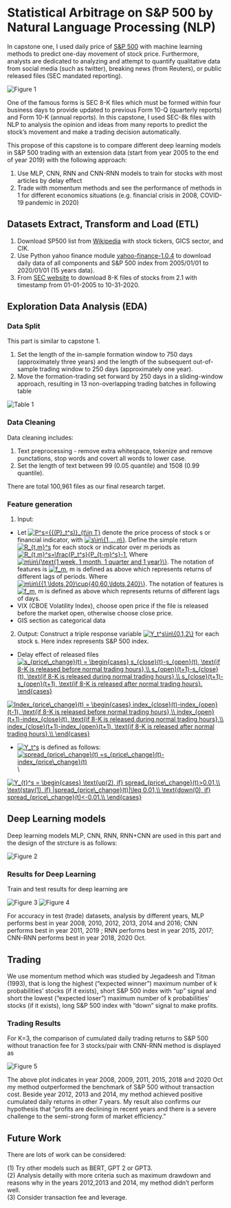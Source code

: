 Statistical Arbitrage on S&P 500 by Natural Language Processing (NLP)
======================================================================

In capstone one, I used daily price of [S&P 500](https://finance.yahoo.com/quote/%5EGSPC/) with machine learning methods to predict one-day movement of stock price. Furthermore, analysts are dedicated to analyzing and attempt to quantify qualitative data from social media (such as twitter), breaking news (from Reuters), or public released files (SEC mandated reporting). 

![Figure 1](https://github.com/jiaqixu/Springboard/blob/master/Capstone/Capstone2/Figure/Figure1.png)

One of the famous forms is SEC 8-K files which must be formed within four business days to provide updated to previous Form 10-Q (quarterly reports) and Form 10-K (annual reports). In this capstone, I used SEC-8k files with NLP to analysis the opinion and ideas from many reports to predict the stock’s movement and make a trading decision automatically.

This propose of this capstone is to compare different deep learning models in S&P 500 trading with an extension data (start from year 2005 to the end of year 2019) 
with the following approach:

1. Use MLP, CNN, RNN and CNN-RNN models to train for stocks with most articles by delay effect
2. Trade with momentum methods and see the performance of methods in 1 for different economics situations (e.g. financial crisis in 2008, COVID-19 pandemic in 2020)

Datasets Extract, Transform and Load (ETL)
------------------------------------------
1. Download SP500 list from [Wikipedia](https://en.wikipedia.org/wiki/List_of_S%26P_500_companies) with stock tickers, GICS sector, and CIK.
2. Use Python yahoo finance module [yahoo-finance-1.0.4](https://pypi.org/project/yahoo-finance-pynterface/) to download daily data of 
all components and S&P 500 index from 2005/01/01 to 2020/01/01 (15 years data).
3. From [SEC website](https://www.sec.gov/edgar/searchedgar/companysearch.html) to download 8-K files of stocks from 2.1 with timestamp from 01-01-2005 to 10-31-2020.

Exploration Data Analysis (EDA)
-------------------------------

### Data Split
This part is similar to capstone 1.
1. Set the length of the in-sample formation window to 750 days (approximately three years) and the length of the subsequent
out-of-sample trading window to 250 days (approximately one year).
2. Move the formation-trading set forward by 250 days in a sliding-window approach, resulting in 13 non-overlapping trading batches in following table

![Table 1](https://github.com/jiaqixu/Springboard/blob/master/Capstone/Capstone2/Figure/Table1.png)

### Data Cleaning
Data cleaning includes:
1. Text preprocessing - remove extra whitespace, tokenize and remove punctations, stop words and covert all words to lower case.
2. Set the length of text between 99 (0.05 quantile) and 1508 (0.99 quantile).

There are total 100,961 files as our final research target.


### Feature generation 

1. Input: 

- Let <a href="https://www.codecogs.com/eqnedit.php?latex=P^s={{(P}_t^s)}_{t\in&space;T}" target="_blank"><img src="https://latex.codecogs.com/gif.latex?P^s={{(P}_t^s)}_{t\in&space;T}" title="P^s={{(P}_t^s)}_{t\in T}" /></a> denote the price process of stock s or financial indicator, with <a href="https://www.codecogs.com/eqnedit.php?latex=s\in\{1,...,n\}" target="_blank"><img src="https://latex.codecogs.com/gif.latex?s\in\{1,...,n\}" title="s\in\{1,...,n\}" /></a>. Define the simple return <a href="https://www.codecogs.com/eqnedit.php?latex=R_{t,m}^s" target="_blank"><img src="https://latex.codecogs.com/gif.latex?R_{t,m}^s" title="R_{t,m}^s" /></a> for each stock or indicator over m periods as <a href="https://www.codecogs.com/eqnedit.php?latex=R_{t,m}^s=\frac{P_t^s}{P_{t-m}^s}-1" target="_blank"><img src="https://latex.codecogs.com/gif.latex?R_{t,m}^s=\frac{P_t^s}{P_{t-m}^s}-1" title="R_{t,m}^s=\frac{P_t^s}{P_{t-m}^s}-1" /></a>, Where <a href="https://www.codecogs.com/eqnedit.php?latex=m\in\{\text{1&space;week,&space;1&space;month,&space;1&space;quarter&space;and&space;1&space;year}\}" target="_blank"><img src="https://latex.codecogs.com/gif.latex?m\in\{\text{1&space;week,&space;1&space;month,&space;1&space;quarter&space;and&space;1&space;year}\}" title="m\in\{\text{1 week, 1 month, 1 quarter and 1 year}\}" /></a>. The notation of features is <a href="https://www.codecogs.com/eqnedit.php?latex=f_m" target="_blank"><img src="https://latex.codecogs.com/gif.latex?f_m" title="f_m" /></a>, m is defined as above which represents returns of different lags of periods. 
Where <a href="https://www.codecogs.com/eqnedit.php?latex=m\in\{{1,\ldots,20}\cup{40,60,\ldots,240}\}" target="_blank"><img src="https://latex.codecogs.com/gif.latex?m\in\{{1,\ldots,20}\cup{40,60,\ldots,240}\}" title="m\in\{{1,\ldots,20}\cup{40,60,\ldots,240}\}" /></a>.
The notation of features is <a href="https://www.codecogs.com/eqnedit.php?latex=f_m" target="_blank"><img src="https://latex.codecogs.com/gif.latex?f_m" title="f_m" /></a>, m is defined as above which represents returns of different lags of days.
- VIX (CBOE Volatility Index), choose open price if the file is released before the market open, otherwise choose close price.
- GIS section as categorical data



2. Output: 
Construct a triple response variable <a href="https://www.codecogs.com/eqnedit.php?latex=Y_t^s\in\{0,1,2\}" target="_blank"><img src="https://latex.codecogs.com/gif.latex?Y_t^s\in\{0,1,2\}" title="Y_t^s\in\{0,1,2\}" /></a> for each stock s. Here index represents S&P 500 index.

- Delay effect of released files
<a href="https://www.codecogs.com/eqnedit.php?latex=s_{price\_change}(t)&space;=&space;\begin{cases}&space;s_{close}(t)-s_{open}(t),&space;\text{if&space;8-K&space;is&space;released&space;before&space;normal&space;trading&space;hours},\\&space;s_{open}(t&plus;1)-s_{close}(t),&space;\text{if&space;8-K&space;is&space;released&space;during&space;normal&space;trading&space;hours},\\&space;s_{close}(t&plus;1)-s_{open}(t&plus;1),&space;\text{if&space;8-K&space;is&space;released&space;after&space;normal&space;trading&space;hours}.&space;\end{cases}" target="_blank"><img src="https://latex.codecogs.com/gif.latex?s_{price\_change}(t)&space;=&space;\begin{cases}&space;s_{close}(t)-s_{open}(t),&space;\text{if&space;8-K&space;is&space;released&space;before&space;normal&space;trading&space;hours},\\&space;s_{open}(t&plus;1)-s_{close}(t),&space;\text{if&space;8-K&space;is&space;released&space;during&space;normal&space;trading&space;hours},\\&space;s_{close}(t&plus;1)-s_{open}(t&plus;1),&space;\text{if&space;8-K&space;is&space;released&space;after&space;normal&space;trading&space;hours}.&space;\end{cases}" title="s_{price\_change}(t) = \begin{cases} s_{close}(t)-s_{open}(t), \text{if 8-K is released before normal trading hours},\\ s_{open}(t+1)-s_{close}(t), \text{if 8-K is released during normal trading hours},\\ s_{close}(t+1)-s_{open}(t+1), \text{if 8-K is released after normal trading hours}. \end{cases}" /></a>


<a href="https://www.codecogs.com/eqnedit.php?latex=Index_{price\_change}(t)&space;=&space;\begin{cases}&space;index_{close}(t)-index_{open}(t-1),&space;\text{if&space;8-K&space;is&space;released&space;before&space;normal&space;trading&space;hours},\\&space;index_{open}(t&plus;1)-index_{close}(t),&space;\text{if&space;8-K&space;is&space;released&space;during&space;normal&space;trading&space;hours},\\&space;index_{close}(t&plus;1)-index_{open}(t&plus;1),&space;\text{if&space;8-K&space;is&space;released&space;after&space;normal&space;trading&space;hours}.\\&space;\end{cases}" target="_blank"><img src="https://latex.codecogs.com/gif.latex?Index_{price\_change}(t)&space;=&space;\begin{cases}&space;index_{close}(t)-index_{open}(t-1),&space;\text{if&space;8-K&space;is&space;released&space;before&space;normal&space;trading&space;hours},\\&space;index_{open}(t&plus;1)-index_{close}(t),&space;\text{if&space;8-K&space;is&space;released&space;during&space;normal&space;trading&space;hours},\\&space;index_{close}(t&plus;1)-index_{open}(t&plus;1),&space;\text{if&space;8-K&space;is&space;released&space;after&space;normal&space;trading&space;hours}.\\&space;\end{cases}" title="Index_{price\_change}(t) = \begin{cases} index_{close}(t)-index_{open}(t-1), \text{if 8-K is released before normal trading hours},\\ index_{open}(t+1)-index_{close}(t), \text{if 8-K is released during normal trading hours},\\ index_{close}(t+1)-index_{open}(t+1), \text{if 8-K is released after normal trading hours}.\\ \end{cases}" /></a>

- <a href="https://www.codecogs.com/eqnedit.php?latex=Y_t^s" target="_blank"><img src="https://latex.codecogs.com/gif.latex?Y_t^s" title="Y_t^s" /></a> is defined as follows:
<a href="https://www.codecogs.com/eqnedit.php?latex=spread_{price\_change}(t)&space;=s_{price\_change}(t)-index_{price\_change}(t)" target="_blank"><img src="https://latex.codecogs.com/gif.latex?spread_{price\_change}(t)&space;=s_{price\_change}(t)-index_{price\_change}(t)" title="spread_{price\_change}(t) =s_{price\_change}(t)-index_{price\_change}(t)" /></a>\\

<a href="https://www.codecogs.com/eqnedit.php?latex=Y_{t}^s&space;=&space;\begin{cases}&space;\text{up(2),&space;if}&space;spread_{price\_change}(t)>0.01,\\&space;\text{stay(1),&space;if}&space;|spread_{price\_change}(t)|\leq&space;0.01,\\&space;\text{down(0),&space;if}&space;spread_{price\_change}(t)<-0.01.\\&space;\end{cases}" target="_blank"><img src="https://latex.codecogs.com/gif.latex?Y_{t}^s&space;=&space;\begin{cases}&space;\text{up(2),&space;if}&space;spread_{price\_change}(t)>0.01,\\&space;\text{stay(1),&space;if}&space;|spread_{price\_change}(t)|\leq&space;0.01,\\&space;\text{down(0),&space;if}&space;spread_{price\_change}(t)<-0.01.\\&space;\end{cases}" title="Y_{t}^s = \begin{cases} \text{up(2), if} spread_{price\_change}(t)>0.01,\\ \text{stay(1), if} |spread_{price\_change}(t)|\leq 0.01,\\ \text{down(0), if} spread_{price\_change}(t)<-0.01.\\ \end{cases}" /></a>


Deep Learning models
-----------------------
Deep learning models MLP, CNN, RNN, RNN+CNN are used in this part and the design of the strcture is as follows:

![Figure 2](https://github.com/jiaqixu/Springboard/blob/master/Capstone/Capstone2/Figure/Figure2.png)

### Results for Deep Learning 

Train and test results for deep learning are

![Figure 3](https://github.com/jiaqixu/Springboard/blob/master/Capstone/Capstone2/Figure/Figure3.png)
![Figure 4](https://github.com/jiaqixu/Springboard/blob/master/Capstone/Capstone2/Figure/Figure4.png)

For accuracy in test (trade) datasets, analysis by different years, MLP performs best in year 2008, 2010, 2012, 2013, 2014 and 2016; CNN performs best in year 2011, 2019 ; RNN performs best in year 2015, 2017; CNN-RNN performs best in year 2018, 2020 Oct.

Trading
-------
We use momentum method which was studied by Jegadeesh and Titman (1993), that is long the highest (“expected winner”) maximum number of k probabilities’ stocks (if it exists), short S&P 500 index with “up” signal and short the lowest (“expected loser”) maximum number of k probabilities’ stocks (if it exists), long S&P 500 index with “down” signal to make profits.  

### Trading Results

For K=3, the comparison of cumulated daily trading returns to S&P 500 without tranaction fee for 3 stocks/pair with CNN-RNN method is displayed as

![Figure 5](https://github.com/jiaqixu/Springboard/blob/master/Capstone/Capstone2/Figure/Figure5.png)

The above plot indicates in year 2008, 2009, 2011, 2015, 2018 and 2020 Oct my method outperformed the benchmark of S&P 500 without transaction cost. Beside year 2012, 2013 and 2014, my method achieved positive cumulated daily returns in other 7 years. My result also confirms our hypothesis that “profits are declining in recent years and there is a severe challenge to the semi-strong form of market efficiency.”

Future Work
-----------
There are lots of work can be considered:

(1) Try other models such as BERT, GPT 2 or GPT3.\
(2) Analysis detailly with more criteria such as maximum drawdown and reasons why in the years 2012,2013 and 2014, my method didn’t perform well. \
(3) Consider transaction fee and leverage.
